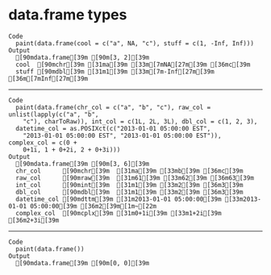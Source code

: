 # data.frame types

    Code
      paint(data.frame(cool = c("a", NA, "c"), stuff = c(1, -Inf, Inf)))
    Output
      [90mdata.frame[39m [90m[3, 2][39m 
      cool  [90mchr[39m [31ma[39m [33m[7mNA[27m[39m [36mc[39m
      stuff [90mdbl[39m [31m1[39m [33m[7m-Inf[27m[39m [36m[7mInf[27m[39m 

---

    Code
      paint(data.frame(chr_col = c("a", "b", "c"), raw_col = unlist(lapply(c("a", "b",
        "c"), charToRaw)), int_col = c(1L, 2L, 3L), dbl_col = c(1, 2, 3),
      datetime_col = as.POSIXct(c("2013-01-01 05:00:00 EST",
        "2013-01-01 05:00:00 EST", "2013-01-01 05:00:00 EST")), complex_col = c(0 +
        0+1i, 1 + 0+2i, 2 + 0+3i)))
    Output
      [90mdata.frame[39m [90m[3, 6][39m 
      chr_col      [90mchr[39m  [31ma[39m [33mb[39m [36mc[39m
      raw_col      [90mraw[39m  [31m61[39m [33m62[39m [36m63[39m
      int_col      [90mint[39m  [31m1[39m [33m2[39m [36m3[39m
      dbl_col      [90mdbl[39m  [31m1[39m [33m2[39m [36m3[39m
      datetime_col [90mdttm[39m [31m2013-01-01 05:00:00[39m [33m2013-01-01 05:00:00[39m [36m2[39m[1m~[22m
      complex_col  [90mcplx[39m [31m0+1i[39m [33m1+2i[39m [36m2+3i[39m 

---

    Code
      paint(data.frame())
    Output
      [90mdata.frame[39m [90m[0, 0][39m

